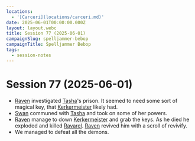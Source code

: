 ```yaml
---
locations:
  - '[Carceri](locations/carceri.md)'
date: 2025-06-01T00:00:00.000Z
layout: layout.webc
title: Session 77 (2025-06-01)
campaignSlug: spelljammer-bebop
campaignTitle: Spelljammer Bebop
tags:
  - session-notes
---
```

# Session 77 (2025-06-01)

- [Raven](pcs/raven.md) investigated [Tasha](npcs/tasha.md)'s prison. It seemed to need some sort of magical key, that [Kerkermeister](npcs/kerkermeister.md) likely had.
- [Swan](pcs/swan.md) communed with [Tasha](npcs/tasha.md) and took on some of her powers.
- [Raven](pcs/raven.md) manage to down [Kerkermeister](npcs/kerkermeister.md) and grab the keys. As he died he exploded and killed [Ravarel](pcs/ravarel-deshent.md). [Raven](pcs/raven.md) revived him with a scroll of revivify.
- We managed to defeat all the demons.
